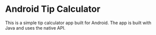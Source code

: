# Android Tip Calculator

This is a simple tip calculator app built for Android. The app is built with Java and uses the 
native API.


